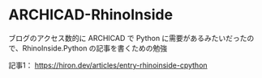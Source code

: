 # ARCHICAD-RhinoInside

ブログのアクセス数的に ARCHICAD で Python に需要があるみたいだったので、RhinoInside.Python の記事を書くための勉強

記事1： https://hiron.dev/articles/entry-rhinoinside-cpython
